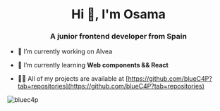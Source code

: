 <h1 align="center">Hi 👋, I'm Osama</h1>
<h3 align="center">A junior frontend developer from Spain</h3>

- 🔭 I’m currently working on Alvea

- 🌱 I’m currently learning **Web components && React**

- 👨‍💻 All of my projects are available at [https://github.com/blueC4P?tab=repositories](https://github.com/blueC4P?tab=repositories)





<p><img align="center" src="https://github-readme-stats.vercel.app/api/top-langs?username=bluec4p&show_icons=true&locale=en&layout=compact" alt="bluec4p" /></p>
